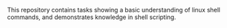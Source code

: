 This repository contains tasks showing a basic understanding of linux shell commands, and demonstrates knowledge in shell scripting.
